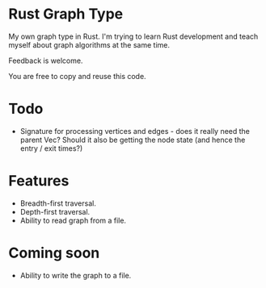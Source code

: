 Rust Graph Type
===============

My own graph type in Rust.
I'm trying to learn Rust development and teach myself about graph algorithms at the same time.

Feedback is welcome.

You are free to copy and reuse this code.

# Todo

* Signature for processing vertices and edges - does it really need the
  parent Vec? Should it also be getting the node state (and hence the
  entry / exit times?)

# Features

* Breadth-first traversal.
* Depth-first traversal.
* Ability to read graph from a file.

# Coming soon

* Ability to write the graph to a file.
